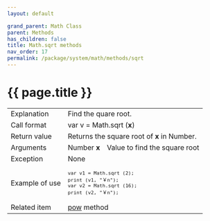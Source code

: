 ```yaml
---
layout: default

grand_parent: Math Class
parent: Methods
has_children: false
title: Math.sqrt methods
nav_order: 17
permalink: /package/system/math/methods/sqrt
---
```

# {{ page.title }}

<table>
  <tr>
    <td>Explanation</td>
    <td colspan="2">Find the quare root.</td>
  </tr>
  <tr>
    <td>Call format</td>
    <td colspan="2">var v = Math.sqrt (<b>x</b>)</td>
  </tr>
  <tr>
    <td>Return value</td>
    <td colspan="2">Returns the square root of <b>x</b> in Number.</td>
  </tr>  
 <tr>
    <td>Arguments</td>
    <td>Number <b>x</b></td>
    <td>Value to find the square root</td>
  </tr>
  <tr>
    <td>Exception</td>
    <td colspan="2">None</td>
  </tr>
  <tr>
    <td>Example of use</td>
    <td colspan="2"><code><pre>var v1 = Math.sqrt (2);
print (v1, "￥n");
var v2 = Math.sqrt (16);
print (v2, "￥n");</pre></code></td>
  </tr>
  <tr>
    <td>Related item</td>
    <td colspan="2"><a href="/package/system/math/methods/pow">pow</a> method</td>
  </tr>
</table>



